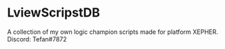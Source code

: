 # LviewScripstDB
A collection of my own logic champion scripts made for platform XEPHER.
Discord: Tefan#7872
